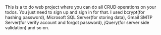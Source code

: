 This is a to do web project where you can do all CRUD operations on your todos. You just need to sign up and sign in for that. I used bcrypt(for hashing password), Microsoft SQL Server(for storing data), Gmail SMTP Server(for verify account and forgot password), jQuery(for server side validation) and so on.
